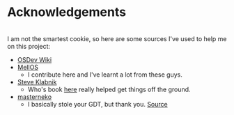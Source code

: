# Acknowledgements
<br>
I am not the smartest cookie, so here are some sources I've used to help me on this project:

- [OSDev Wiki](https://wiki.osdev.org/)
- [MellOS](https://github.com/mell-o-tron/MellOs)
  - I contribute here and I've learnt a lot from these guys.
- [Steve Klabnik](https://github.com/steveklabnik)
  - Who's book [here](https://intermezzos.github.io/book/first-edition/preface.html) really helped get things off the ground.
- [masterneko](https://github.com/masterneko)
  - I basically stole your GDT, but thank you. [Source](https://github.com/ackOS-project/ackOS/tree/master/kernel/arch/x86_64/feat)